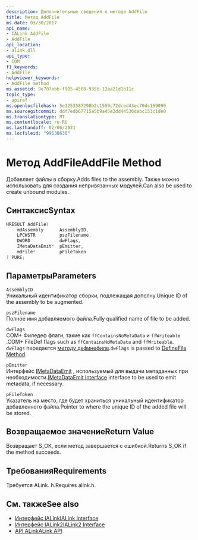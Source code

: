 ```yaml
---
description: Дополнительные сведения о методе AddFile
title: Метод AddFile
ms.date: 03/30/2017
api_name:
- IALink.AddFile
- AddFile
api_location:
- alink.dll
api_type:
- COM
f1_keywords:
- AddFile
helpviewer_keywords:
- AddFile method
ms.assetid: 9e707abb-f905-4568-9356-12aa21d1b11c
topic_type:
- apiref
ms.openlocfilehash: 5e1253587298b2c1559c72dced43ec70dc169090
ms.sourcegitcommit: ddf7edb67715a5b9a45e3dd44536dabc153c1de0
ms.translationtype: MT
ms.contentlocale: ru-RU
ms.lasthandoff: 02/06/2021
ms.locfileid: "99638630"
---
```

# <a name="addfile-method"></a><span data-ttu-id="37a6b-103">Метод AddFile</span><span class="sxs-lookup"><span data-stu-id="37a6b-103">AddFile Method</span></span>

<span data-ttu-id="37a6b-104">Добавляет файлы в сборку.</span><span class="sxs-lookup"><span data-stu-id="37a6b-104">Adds files to the assembly.</span></span> <span data-ttu-id="37a6b-105">Также можно использовать для создания непривязанных модулей.</span><span class="sxs-lookup"><span data-stu-id="37a6b-105">Can also be used to create unbound modules.</span></span>  
  
## <a name="syntax"></a><span data-ttu-id="37a6b-106">Синтаксис</span><span class="sxs-lookup"><span data-stu-id="37a6b-106">Syntax</span></span>  
  
```cpp  
HRESULT AddFile(  
    mdAssembly      AssemblyID,  
    LPCWSTR         pszFilename,  
    DWORD           dwFlags,  
    IMetaDataEmit*  pEmitter,  
    mdFile*         pFileToken  
) PURE;  
```  
  
## <a name="parameters"></a><span data-ttu-id="37a6b-107">Параметры</span><span class="sxs-lookup"><span data-stu-id="37a6b-107">Parameters</span></span>  

 `AssemblyID`  
 <span data-ttu-id="37a6b-108">Уникальный идентификатор сборки, подлежащая дополну.</span><span class="sxs-lookup"><span data-stu-id="37a6b-108">Unique ID of the assembly to be augmented.</span></span>  
  
 `pszFilename`  
 <span data-ttu-id="37a6b-109">Полное имя добавляемого файла.</span><span class="sxs-lookup"><span data-stu-id="37a6b-109">Fully qualified name of file to be added.</span></span>  
  
 `dwFlags`  
 <span data-ttu-id="37a6b-110">COM+ Филедеф флаги, такие как `ffContainsNoMetaData` и `ffWriteable` .</span><span class="sxs-lookup"><span data-stu-id="37a6b-110">COM+ FileDef flags such as `ffContainsNoMetaData` and `ffWriteable`.</span></span> <span data-ttu-id="37a6b-111">`dwFlags` передается [методу дефинефиле](../metadata/imetadataassemblyemit-definefile-method.md).</span><span class="sxs-lookup"><span data-stu-id="37a6b-111">`dwFlags` is passed to [DefineFile Method](../metadata/imetadataassemblyemit-definefile-method.md).</span></span>  
  
 `pEmitter`  
 <span data-ttu-id="37a6b-112">Интерфейс [IMetaDataEmit](../metadata/imetadataemit-interface.md) , используемый для выдачи метаданных при необходимости.</span><span class="sxs-lookup"><span data-stu-id="37a6b-112">[IMetaDataEmit Interface](../metadata/imetadataemit-interface.md) interface to be used to emit metadata, if necessary.</span></span>  
  
 `pFileToken`  
 <span data-ttu-id="37a6b-113">Указатель на место, где будет храниться уникальный идентификатор добавленного файла.</span><span class="sxs-lookup"><span data-stu-id="37a6b-113">Pointer to where the unique ID of the added file will be stored.</span></span>  
  
## <a name="return-value"></a><span data-ttu-id="37a6b-114">Возвращаемое значение</span><span class="sxs-lookup"><span data-stu-id="37a6b-114">Return Value</span></span>  

 <span data-ttu-id="37a6b-115">Возвращает S_OK, если метод завершается с ошибкой.</span><span class="sxs-lookup"><span data-stu-id="37a6b-115">Returns S_OK if the method succeeds.</span></span>  
  
## <a name="requirements"></a><span data-ttu-id="37a6b-116">Требования</span><span class="sxs-lookup"><span data-stu-id="37a6b-116">Requirements</span></span>  

 <span data-ttu-id="37a6b-117">Требуется ALink. h.</span><span class="sxs-lookup"><span data-stu-id="37a6b-117">Requires alink.h.</span></span>  
  
## <a name="see-also"></a><span data-ttu-id="37a6b-118">См. также</span><span class="sxs-lookup"><span data-stu-id="37a6b-118">See also</span></span>

- [<span data-ttu-id="37a6b-119">Интерфейс IALink</span><span class="sxs-lookup"><span data-stu-id="37a6b-119">IALink Interface</span></span>](ialink-interface.md)
- [<span data-ttu-id="37a6b-120">Интерфейс IALink2</span><span class="sxs-lookup"><span data-stu-id="37a6b-120">IALink2 Interface</span></span>](ialink2-interface.md)
- [<span data-ttu-id="37a6b-121">API ALink</span><span class="sxs-lookup"><span data-stu-id="37a6b-121">ALink API</span></span>](index.md)
